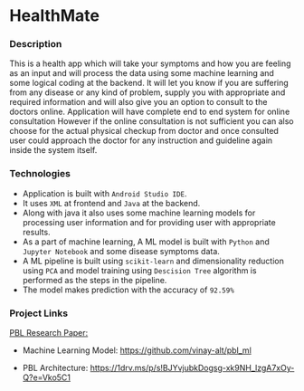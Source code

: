 # HealthMate


### Description
This is a health app which will take your symptoms and how you are feeling as an input and will process the data using some machine learning and some logical coding at the backend. It will let you know if you are suffering from any disease or any kind of problem, supply you with appropriate and required information and will also give you an option to consult to the doctors online. Application will have complete end to end system for online consultation However if the online consultation is not sufficient you can also choose for the actual physical checkup from doctor and once consulted user could approach the doctor for any instruction and guideline again inside the system itself.

### Technologies

- Application is built with ```Android Studio IDE```.
- It uses ```XML``` at frontend and ```Java``` at the backend. 
- Along with java it also uses some machine learning models for processing user information and for providing user with appropriate results.
- As a part of machine learning, A ML model is built with ```Python``` and ```Jupyter Notebook``` and some disease symptoms data.
- A ML pipeline is built using ```scikit-learn``` and dimensionality reduction using ```PCA``` and model training using ```Descision Tree``` algorithm is performed as the steps in the pipeline.
- The model makes prediction with the accuracy of ```92.59%``` 


### Project Links

[PBL Research Paper:](https://docs.google.com/document/d/17X2bMzrFw-IVMQ8rPjvMPZ4JEGdUtAXWc9IZyJGzDVc/edit?usp=sharing)

- Machine Learning Model: https://github.com/vinay-alt/pbl_ml

- PBL Architecture: https://1drv.ms/p/s!BJYvjubkDogsg-xk9NH_lzgA7xOy-Q?e=Vko5C1
